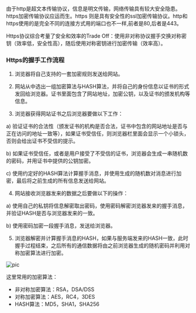 由于http是超文本传输协议，信息是明文传输，网络传输具有较大安全隐患。https加密传输协议应运而生。https 则是具有安全性的ssl加密传输协议。http和https使用的是完全不同的连接方式用的端口也不一样,前者是80,后者是443。 

Https协议综合考量了安全和效率的Trade Off：使用非对称协议握手交换对称密钥（效率低，安全性高），随后使用对称密钥进行加密传输（效率高）。
### Https的握手工作流程
1. 浏览器将自己支持的一套加密规则发送给网站。 

2. 网站从中选出一组加密算法与HASH算法，并将自己的身份信息以证书的形式发回给浏览器。证书里面包含了网站地址，加密公钥，以及证书的颁发机构等信息。 

3. 浏览器获得网站证书之后浏览器要做以下工作： 

a) 验证证书的合法性（颁发证书的机构是否合法，证书中包含的网站地址是否与正在访问的地址一致等），如果证书受信任，则浏览器栏里面会显示一个小锁头，否则会给出证书不受信的提示。 

b) 如果证书受信任，或者是用户接受了不受信的证书，浏览器会生成一串随机数的密码，并用证书中提供的公钥加密。 

c) 使用约定好的HASH算法计算握手消息，并使用生成的随机数对消息进行加密，最后将之前生成的所有信息发送给网站。 

4. 网站接收浏览器发来的数据之后要做以下的操作： 

a) 使用自己的私钥将信息解密取出密码，使用密码解密浏览器发来的握手消息，并验证HASH是否与浏览器发来的一致。 

b) 使用密码加密一段握手消息，发送给浏览器。 

5. 浏览器解密并计算握手消息的HASH，如果与服务端发来的HASH一致，此时握手过程结束，之后所有的通信数据将由之前浏览器生成的随机密码并利用对称加密算法进行加密。

![pic](http://ww1.sinaimg.cn/large/e069f60egy1g64rgjq04yj20dc0eijs8.jpg)

这里常用的加密算法：
- 非对称加密算法：RSA，DSA/DSS 
- 对称加密算法：AES，RC4，3DES 
- HASH算法：MD5，SHA1，SHA256
